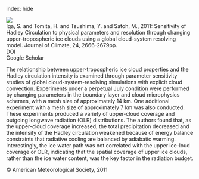 index: hide

<div class="Citation">
    <div class="Citation-thumb CitationThumb-linked"  data-href="https://doi.org/10.1175/2010jcli3472.1">
      <img src="https://static.claimspace.cloud/climate-study-static/refs/thumbs/7/Iga_et_al_2011-thumb.png" />
    </div>

  <div class="Citation-body">
    <div class="Citation-text">Iga, S. and Tomita, H. and Tsushima, Y. and Satoh, M., 2011: Sensitivity of Hadley Circulation to physical parameters and resolution through changing upper-tropospheric ice clouds using a global cloud-system resolving model. <span class="Article-journal">Journal of Climate, </span><span class="Article-volume">24, </span>2666-2679pp.</div>
    <div class="Citation-links">
      <div class="CitationLink" data-href="https://doi.org/10.1175/2010jcli3472.1">
        <div class="CitationLink-icon CitationLink-Doi"></div>
        <div class="CitationLink-text">DOI</div>
      </div>
      <div class="CitationLink" data-href="https://scholar.google.com/scholar?q=10.1175/2010jcli3472.1">
        <div class="CitationLink-icon CitationLink-Scholar"></div>
        <div class="CitationLink-text">Google Scholar</div>
      </div>
    </div>
  </div>
</div>

The relationship between upper-tropospheric ice cloud properties and the Hadley circulation intensity is examined through parameter sensitivity studies of global cloud-system-resolving simulations with explicit cloud convection. Experiments under a perpetual July condition were performed by changing parameters in the boundary layer and cloud microphysics schemes, with a mesh size of approximately 14 km. One additional experiment with a mesh size of approximately 7 km was also conducted. These experiments produced a variety of upper-cloud coverage and outgoing longwave radiation (OLR) distributions. The authors found that, as the upper-cloud coverage increased, the total precipitation decreased and the intensity of the Hadley circulation weakened because of energy balance constraints that radiative cooling are balanced by adiabatic warming. Interestingly, the ice water path was not correlated with the upper ice-loud coverage or OLR, indicating that the spatial coverage of upper ice clouds, rather than the ice water content, was the key factor in the radiation budget.

<div class="Citation-copy">
&copy; American Meteorological Society, 2011
</div>